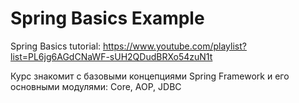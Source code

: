 # Spring Basics Example

Spring Basics tutorial: https://www.youtube.com/playlist?list=PL6jg6AGdCNaWF-sUH2QDudBRXo54zuN1t

Курс знакомит с базовыми концепциями Spring Framework и его основными модулями: Core, AOP, JDBC
